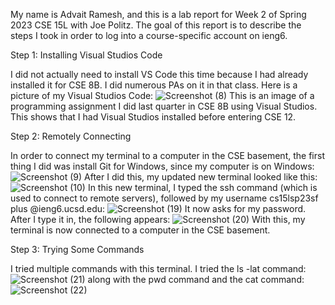 My name is Advait Ramesh, and this is a lab report for Week 2 of Spring 2023 CSE 15L with Joe Politz. The goal of this report is to describe the steps I took in order to log into a course-specific account on ieng6.

Step 1: Installing Visual Studios Code

I did not actually need to install VS Code this time because I had already installed it for CSE 8B. I did numerous PAs on it in that class. Here is a picture of my Visual Studios Code:
![Screenshot (8)](https://user-images.githubusercontent.com/130017333/230753068-7fe3e8c9-1d6c-41b1-8e97-77aacc439653.png)
This is an image of a programming assignment I did last quarter in CSE 8B using Visual Studios. This shows that I had Visual Studios installed before entering CSE 12.

Step 2: Remotely Connecting

In order to connect my terminal to a computer in the CSE basement, the first thing I did was install Git for Windows, since my computer is on Windows:
![Screenshot (9)](https://user-images.githubusercontent.com/130017333/230795102-eeba056a-e7c6-4daa-8e1b-f6f59f1e268d.png)
After I did this, my updated new terminal looked like this:
![Screenshot (10)](https://user-images.githubusercontent.com/130017333/230795186-8015891d-5106-44ff-a0a0-746aaee5c05f.png)
In this new terminal, I typed the ssh command (which is used to connect to remote servers), followed by my username cs15lsp23sf plus @ieng6.ucsd.edu:
![Screenshot (19)](https://user-images.githubusercontent.com/130017333/231026383-6fb8cae0-c868-4af2-b607-de420bbcbcf5.png)
It now asks for my password. After I type it in, the following appears:
![Screenshot (20)](https://user-images.githubusercontent.com/130017333/231026892-0953f961-a00b-49af-89d3-b4bc06bee791.png)
With this, my terminal is now connected to a computer in the CSE basement. 

Step 3: Trying Some Commands

I tried multiple commands with this terminal. I tried the ls -lat command:
![Screenshot (21)](https://user-images.githubusercontent.com/130017333/231027109-ce955583-76cf-47a5-ab03-1153094ec2ab.png)
along with the pwd command and the cat command:
![Screenshot (22)](https://user-images.githubusercontent.com/130017333/231031452-c89c7097-5d10-47b6-9ab0-aba2fcc1dcfd.png)





